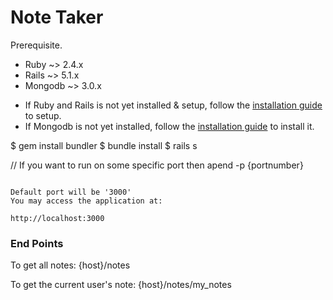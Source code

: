 # Note Taker

Prerequisite.

  - Ruby ~> 2.4.x
  - Rails ~> 5.1.x
  - Mongodb ~> 3.0.x
  
* If Ruby and Rails is not yet installed & setup, follow the [installation guide](http://railsapps.github.io/installrubyonrails-mac.html) to setup.
* If Mongodb is not yet installed, follow the [installation guide](https://docs.mongodb.com/manual/administration/install-community/) to install it.


$ gem install bundler
$ bundle install
$ rails s 


// If you want to run on some specific port then apend -p {portnumber} 
```

Default port will be '3000'
You may access the application at:

http://localhost:3000
```
### End Points

To get all notes:
{host}/notes

To get the current user's note:
{host}/notes/my_notes
